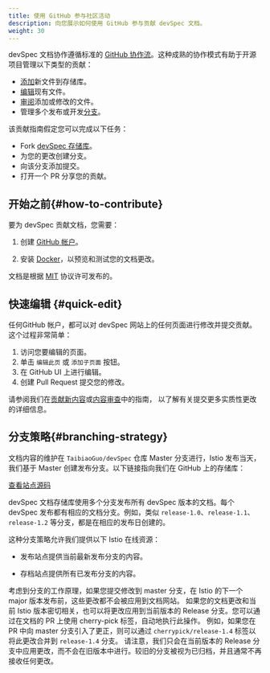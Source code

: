 ```yaml
---
title: 使用 GitHub 参与社区活动
description: 向您展示如何使用 GitHub 参与贡献 devSpec 文档。
weight: 30
---
```


devSpec 文档协作遵循标准的 [GitHub 协作流](https://guides.github.com/introduction/flow/)。这种成熟的协作模式有助于开源项目管理以下类型的贡献：

- [添加](/zh/about/contribute/addContent)新文件到存储库。
- [编辑](#quick-edit)现有文件。
- [审阅](/zh/about/contribute/review)添加或修改的文件。
- 管理多个发布或开发[分支](#branching-strategy)。

该贡献指南假定您可以完成以下任务：

- Fork [devSpec 存储库](https://github.com/TaibiaoGuo/devSpec)。
- 为您的更改创建分支。
- 向该分支添加提交。
- 打开一个 PR 分享您的贡献。

## 开始之前{#how-to-contribute}

要为 devSpec 贡献文档，您需要：

1. 创建 [GitHub 帐户](https://github.com)。

1. 安装 [Docker](https://www.docker.com/get-started)，以预览和测试您的文档更改。

文档是根据 [MIT](https://github.com/TaibiaoGuo/devSpec/blob/master/LICENSE) 协议许可发布的。

## 快速编辑 {#quick-edit}

任何GitHub 帐户，都可以对 devSpec 网站上的任何页面进行修改并提交贡献。这个过程非常简单：

1. 访问您要编辑的页面。
1. 单击 `编辑此页` 或 `添加子页面` 按钮。
1. 在 GitHub UI 上进行编辑。
1. 创建 Pull Request 提交您的修改。

请参阅我们在[贡献新内容](/zh/about/contribute/addContent)或[内容审查](/zh/about/contribute/review)中的指南，
以了解有关提交更多实质性更改的详细信息。

## 分支策略{#branching-strategy}

文档内容的维护在 `TaibiaoGuo/devSpec` 仓库 Master 分支进行，Istio 发布当天，我们基于 Master 创建发布分支。以下链接指向我们在 GitHub 上的存储库：

<a class="btn" href="https://github.com/TaibiaoGuo/devSpec/">查看站点源码</a>

devSpec 文档存储库使用多个分支发布所有 devSpec 版本的文档。每个 devSpec 发布都有相应的文档分支。例如，类似 `release-1.0`、`release-1.1`、`release-1.2` 等分支，都是在相应的发布日创建的。

这种分支策略允许我们提供以下 Istio 在线资源：

- 发布站点提供当前最新发布分支的内容。

- 存档站点提供所有已发布分支的内容。

考虑到分支的工作原理，如果您提交修改到 master 分支，在 Istio 的下一个 major 版本发布前，这些更改都不会被应用到文档网站。
如果您的文档更改和当前 Istio 版本密切相关，也可以将更改应用到当前版本的 Release 分支。您可以通过在文档的 PR 上使用 cherry-pick 标签，自动地执行此操作。
例如，如果您在 PR 中向 master 分支引入了更正，则可以通过 `cherrypick/release-1.4` 标签以将此更改合并到 `release-1.4` 分支。
请注意，我们只会在当前版本的 Release 分支中应用更改，而不会在旧版本中进行。较旧的分支被视为已归档，并且通常不再接收任何更改。